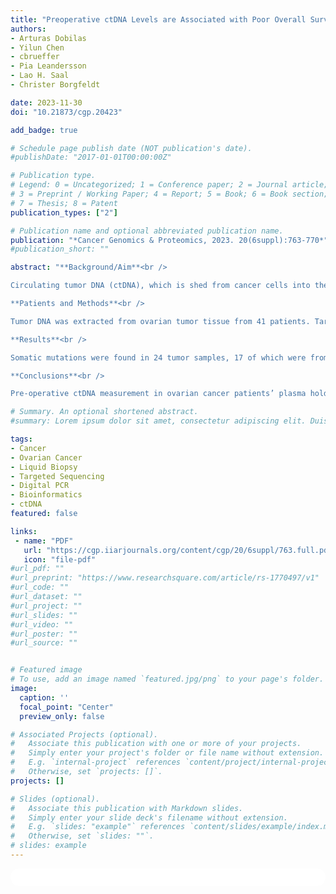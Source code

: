 ```yaml
---
title: "Preoperative ctDNA Levels are Associated with Poor Overall Survival in Patients with Ovarian Cancer"
authors:
- Arturas Dobilas
- Yilun Chen
- cbrueffer
- Pia Leandersson
- Lao H. Saal
- Christer Borgfeldt

date: 2023-11-30
doi: "10.21873/cgp.20423"

add_badge: true

# Schedule page publish date (NOT publication's date).
#publishDate: "2017-01-01T00:00:00Z"

# Publication type.
# Legend: 0 = Uncategorized; 1 = Conference paper; 2 = Journal article;
# 3 = Preprint / Working Paper; 4 = Report; 5 = Book; 6 = Book section;
# 7 = Thesis; 8 = Patent
publication_types: ["2"]

# Publication name and optional abbreviated publication name.
publication: "*Cancer Genomics & Proteomics, 2023. 20(6suppl):763-770*"
#publication_short: ""

abstract: "**Background/Aim**<br />

Circulating tumor DNA (ctDNA), which is shed from cancer cells into the bloodstream, offers a potential minimally invasive approach for cancer diagnosis and monitoring. This research aimed to assess the preoperative ctDNA levels in ovarian tumors patients’ plasma and establish correlations with clinicopathological parameters and patient prognosis.<br />

**Patients and Methods**<br />

Tumor DNA was extracted from ovarian tumor tissue from 41 patients. Targeted sequencing using a panel of 127 genes recurrently mutated in cancer was performed to identify candidate somatic mutations in the tumor DNA. SAGAsafe digital PCR (dPCR) assays targeting the candidate mutations were used to measure ctDNA levels in patient plasma samples, obtained prior to surgery, to evaluate ctDNA levels in terms of mutant copy number/ml and variant allele frequency.<br />

**Results**<br />

Somatic mutations were found in 24 tumor samples, 17 of which were from ovarian cancer patients. The most frequently mutated gene was TP53. Preoperative plasma ctDNA levels were detected in 14 of the 24 patients. With higher stage, plasma ctDNA mutant concentration increased (p for trend <0.001). The overall survival of cancer patients with more than 10 ctDNA mutant copies/ml in plasma was significantly worse (p=0.008).<br />

**Conclusions**<br />

Pre-operative ctDNA measurement in ovarian cancer patients’ plasma holds promise as a predictive biomarker for tumor staging and prognosis."

# Summary. An optional shortened abstract.
#summary: Lorem ipsum dolor sit amet, consectetur adipiscing elit. Duis posuere tellus ac convallis placerat. Proin tincidunt magna sed ex sollicitudin condimentum.

tags:
- Cancer
- Ovarian Cancer
- Liquid Biopsy
- Targeted Sequencing
- Digital PCR
- Bioinformatics
- ctDNA
featured: false

links:
 - name: "PDF"
   url: "https://cgp.iiarjournals.org/content/cgp/20/6suppl/763.full.pdf"
   icon: "file-pdf"
#url_pdf: ""
#url_preprint: "https://www.researchsquare.com/article/rs-1770497/v1"
#url_code: ""
#url_dataset: ""
#url_project: ""
#url_slides: ""
#url_video: ""
#url_poster: ""
#url_source: ""


# Featured image
# To use, add an image named `featured.jpg/png` to your page's folder. 
image:
  caption: ''
  focal_point: "Center"
  preview_only: false

# Associated Projects (optional).
#   Associate this publication with one or more of your projects.
#   Simply enter your project's folder or file name without extension.
#   E.g. `internal-project` references `content/project/internal-project/index.md`.
#   Otherwise, set `projects: []`.
projects: []

# Slides (optional).
#   Associate this publication with Markdown slides.
#   Simply enter your slide deck's filename without extension.
#   E.g. `slides: "example"` references `content/slides/example/index.md`.
#   Otherwise, set `slides: ""`.
# slides: example
---
```


<html>
  <style>
    section {
        background: white;
        color: black;
        border-radius: 1em;
        padding: 1em;
        left: 50% }
    #inner {
        display: inline-block;
        display: flex;
        align-items: center;
        justify-content: center }
  </style>
  <section>
    <div id="inner">
      <script type='text/javascript' src='https://d1bxh8uas1mnw7.cloudfront.net/assets/embed.js'></script>
        <span style="float:left";
          class="__dimensions_badge_embed__"
          data-doi="https://doi.org/10.21873/cgp.20423"
          data-hide-zero-citations="true"
          data-legend="always">
        </span>
      <script async src="https://badge.dimensions.ai/badge.js" charset="utf-8"></script>
        <div style="float:right";
          data-link-target="_blank"
          data-badge-details="right"
          data-badge-type="medium-donut"
          data-doi="https://doi.org/10.21873/cgp.20423"
          data-condensed="true"
          data-hide-no-mentions="true"
          class="altmetric-embed">
        </div>
    </div>
  </section>
